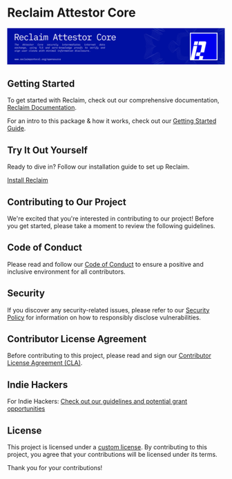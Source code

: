 # Reclaim Attestor Core
<div>
    <div>
        <img src="https://raw.githubusercontent.com/reclaimprotocol/.github/main/assets/banners/Attestor-Core.png"  />
    </div>
</div>


## Getting Started

To get started with Reclaim, check out our comprehensive documentation, [Reclaim Documentation](https://docs.reclaimprotocol.org/).

For an intro to this package & how it works, check out our [Getting Started Guide](/docs/readme.md).

## Try It Out Yourself

Ready to dive in? Follow our installation guide to set up Reclaim.

[Install Reclaim](https://docs.reclaimprotocol.org/install)

## Contributing to Our Project

We're excited that you're interested in contributing to our project! Before you get started, please take a moment to review the following guidelines.

## Code of Conduct

Please read and follow our [Code of Conduct](https://github.com/reclaimprotocol/.github/blob/main/Code-of-Conduct.md) to ensure a positive and inclusive environment for all contributors.

## Security

If you discover any security-related issues, please refer to our [Security Policy](https://github.com/reclaimprotocol/.github/blob/main/SECURITY.md) for information on how to responsibly disclose vulnerabilities.

## Contributor License Agreement

Before contributing to this project, please read and sign our [Contributor License Agreement (CLA)](https://github.com/reclaimprotocol/.github/blob/main/CLA.md).

## Indie Hackers

For Indie Hackers: [Check out our guidelines and potential grant opportunities](https://github.com/reclaimprotocol/.github/blob/main/Indie-Hackers.md)

## License

This project is licensed under a [custom license](https://github.com/reclaimprotocol/.github/blob/main/LICENSE). By contributing to this project, you agree that your contributions will be licensed under its terms.

Thank you for your contributions!
